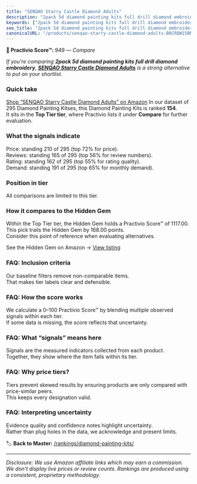 ```yaml
---
title: "SENQAO Starry Castle Diamond Adults"
description: "2pack 5d diamond painting kits full drill diamond embroidery: Data-driven ranking using the Practivio Score™. Positioned by quality, value, demand, findability…"
keywords: ["2pack 5d diamond painting kits full drill diamond embroidery"]
seo_title: "2pack 5d diamond painting kits full drill diamond embroidery — Compare (2025)"
canonicalURL: "/products/senqao-starry-castle-diamond-adults-B0CRQW15BM/"
---
```


**🛒 Practivio Score™:** 949 — _Compare_


*If you're comparing **2pack 5d diamond painting kits full drill diamond embroidery**, **[SENQAO Starry Castle Diamond Adults](https://www.amazon.com/dp/B0CRQW15BM?tag=practivio-20)** is a strong alternative to put on your shortlist.*
### Quick take
[Shop “SENQAO Starry Castle Diamond Adults” on Amazon](https://www.amazon.com/dp/B0CRQW15BM?tag=practivio-20)
In our dataset of 295 Diamond Painting Kitses, this Diamond Painting Kits is ranked **154**.  
It sits in the **Top Tier tier**, where Practivio lists it under **Compare** for further evaluation.

### What the signals indicate
Price: standing 210 of 295 (top 72% for price).  
Reviews: standing 165 of 295 (top 56% for review numbers).  
Rating: standing 162 of 295 (top 55% for rating quality).  
Demand: standing 191 of 295 (top 65% for monthly demand).

### Position in tier
All comparisons are limited to this tier.

### How it compares to the Hidden Gem
Within the Top Tier tier, the Hidden Gem holds a Practivio Score™ of 1117.00.  
This pick trails the Hidden Gem by 168.00 points.  
Consider this point of reference when evaluating alternatives.  

See the Hidden Gem on Amazon → [View listing](https://www.amazon.com/dp/B088K3FQ7W?tag=practivio-20)

### FAQ: Inclusion criteria
Our baseline filters remove non-comparable items.  
That makes tier labels clear and defensible.

### FAQ: How the score works
We calculate a 0–100 Practivio Score™ by blending multiple observed signals within each tier.  
If some data is missing, the score reflects that uncertainty.

### FAQ: What “signals” means here
Signals are the measured indicators collected from each product.  
Together, they show where the item falls within its tier.

### FAQ: Why price tiers?
Tiers prevent skewed results by ensuring products are only compared with price-similar peers.  
This keeps every designation valid.

### FAQ: Interpreting uncertainty
Evidence quality and confidence notes highlight uncertainty.  
Rather than plug holes in the data, we acknowledge and present limits.

<!-- Missing template for Compare/CompareWithinPriceClass -->


🏷️ **Back to Master:** [/rankings/diamond-painting-kits/](/rankings/diamond-painting-kits/)

---
_Disclosure: We use Amazon affiliate links which may earn a commission. We don’t display live prices or review counts. Rankings are produced using a consistent, proprietary methodology._

